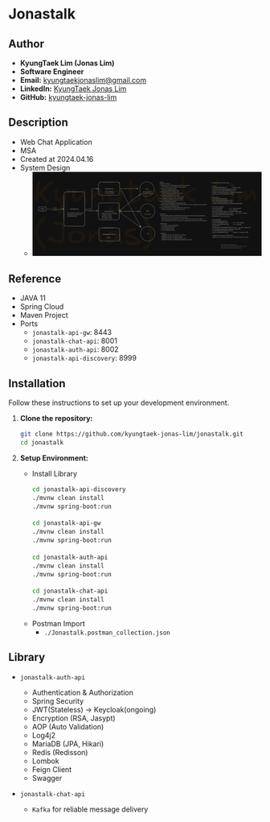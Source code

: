 # Jonastalk

## Author
- **KyungTaek Lim (Jonas Lim)**
- **Software Engineer**
- **Email:** kyungtaekjonaslim@gmail.com
- **LinkedIn:** [KyungTaek Jonas Lim](https://www.linkedin.com/in/kyungtaek-jonas-lim)
- **GitHub:** [kyungtaek-jonas-lim](https://github.com/kyungtaek-jonas-lim)

## Description
- Web Chat Application
- MSA
- Created at 2024.04.16
- System Design
	- ![System Design Diagram](https://raw.githubusercontent.com/kyungtaek-jonas-lim/jonastalk/main/system_design_jonastalk.png)

## Reference
- JAVA 11
- Spring Cloud
- Maven Project
- Ports
	- `jonastalk-api-gw`: 8443
	- `jonastalk-chat-api`: 8001
	- `jonastalk-auth-api`: 8002
	- `jonastalk-api-discovery`: 8999

## Installation
Follow these instructions to set up your development environment.

1. **Clone the repository:**

   ```bash
   git clone https://github.com/kyungtaek-jonas-lim/jonastalk.git
   cd jonastalk
   ```

2. **Setup Environment:**
	- Install Library
		```bash
		cd jonastalk-api-discovery
		./mvnw clean install
		./mvnw spring-boot:run

		cd jonastalk-api-gw
		./mvnw clean install
		./mvnw spring-boot:run

		cd jonastalk-auth-api
		./mvnw clean install
		./mvnw spring-boot:run

		cd jonastalk-chat-api
		./mvnw clean install
		./mvnw spring-boot:run
		```
	- Postman Import
		- `./Jonastalk.postman_collection.json`

## Library
- `jonastalk-auth-api`
	- Authentication & Authorization
	- Spring Security
	- JWT(Stateless) -> Keycloak(ongoing)
	- Encryption (RSA, Jasypt)
	- AOP (Auto Validation)
	- Log4j2
	- MariaDB (JPA, Hikari)
	- Redis (Redisson)
	- Lombok
	- Feign Client
	- Swagger

- `jonastalk-chat-api`
	- `Kafka` for reliable message delivery
	<!-- - `Redis` Pub/Sub for real-time notifications. -->